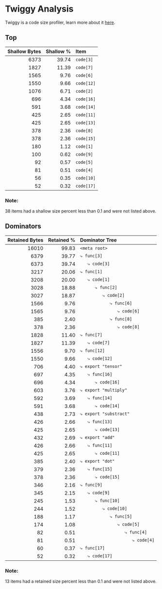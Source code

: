 # Twiggy Analysis

Twiggy is a code size profiler, learn more about it [here](https://github.com/rustwasm/twiggy).

## Top

| Shallow Bytes | Shallow % | Item |
| ------------: | --------: | :--- |
| 6373 | 39.74 | `code[3]` |
| 1827 | 11.39 | `code[7]` |
| 1565 | 9.76 | `code[6]` |
| 1550 | 9.66 | `code[12]` |
| 1076 | 6.71 | `code[2]` |
| 696 | 4.34 | `code[16]` |
| 591 | 3.68 | `code[14]` |
| 425 | 2.65 | `code[11]` |
| 425 | 2.65 | `code[13]` |
| 378 | 2.36 | `code[8]` |
| 378 | 2.36 | `code[15]` |
| 180 | 1.12 | `code[1]` |
| 100 | 0.62 | `code[9]` |
| 92 | 0.57 | `code[5]` |
| 81 | 0.51 | `code[4]` |
| 56 | 0.35 | `code[10]` |
| 52 | 0.32 | `code[17]` |

### Note:
38 items had a shallow size percent less than 0.1 and were not listed above.


## Dominators

| Retained Bytes | Retained % | Dominator Tree |
| ------------: | --------: | :--- |
| 16010 | 99.83 | `<meta root>` |
| 6379 | 39.77 | `⤷ func[3]` |
| 6373 | 39.74 | `   ⤷ code[3]` |
| 3217 | 20.06 | `⤷ func[1]` |
| 3208 | 20.00 | `   ⤷ code[1]` |
| 3028 | 18.88 | `      ⤷ func[2]` |
| 3027 | 18.87 | `         ⤷ code[2]` |
| 1566 | 9.76 | `            ⤷ func[6]` |
| 1565 | 9.76 | `               ⤷ code[6]` |
| 385 | 2.40 | `            ⤷ func[8]` |
| 378 | 2.36 | `               ⤷ code[8]` |
| 1828 | 11.40 | `⤷ func[7]` |
| 1827 | 11.39 | `   ⤷ code[7]` |
| 1556 | 9.70 | `⤷ func[12]` |
| 1550 | 9.66 | `   ⤷ code[12]` |
| 706 | 4.40 | `⤷ export "tensor"` |
| 697 | 4.35 | `   ⤷ func[16]` |
| 696 | 4.34 | `      ⤷ code[16]` |
| 603 | 3.76 | `⤷ export "multiply"` |
| 592 | 3.69 | `   ⤷ func[14]` |
| 591 | 3.68 | `      ⤷ code[14]` |
| 438 | 2.73 | `⤷ export "substract"` |
| 426 | 2.66 | `   ⤷ func[13]` |
| 425 | 2.65 | `      ⤷ code[13]` |
| 432 | 2.69 | `⤷ export "add"` |
| 426 | 2.66 | `   ⤷ func[11]` |
| 425 | 2.65 | `      ⤷ code[11]` |
| 385 | 2.40 | `⤷ export "dot"` |
| 379 | 2.36 | `   ⤷ func[15]` |
| 378 | 2.36 | `      ⤷ code[15]` |
| 346 | 2.16 | `⤷ func[9]` |
| 345 | 2.15 | `   ⤷ code[9]` |
| 245 | 1.53 | `      ⤷ func[10]` |
| 244 | 1.52 | `         ⤷ code[10]` |
| 188 | 1.17 | `            ⤷ func[5]` |
| 174 | 1.08 | `               ⤷ code[5]` |
| 82 | 0.51 | `                  ⤷ func[4]` |
| 81 | 0.51 | `                     ⤷ code[4]` |
| 60 | 0.37 | `⤷ func[17]` |
| 52 | 0.32 | `   ⤷ code[17]` |

### Note:
13 items had a retained size percent less than 0.1 and were not listed above.
